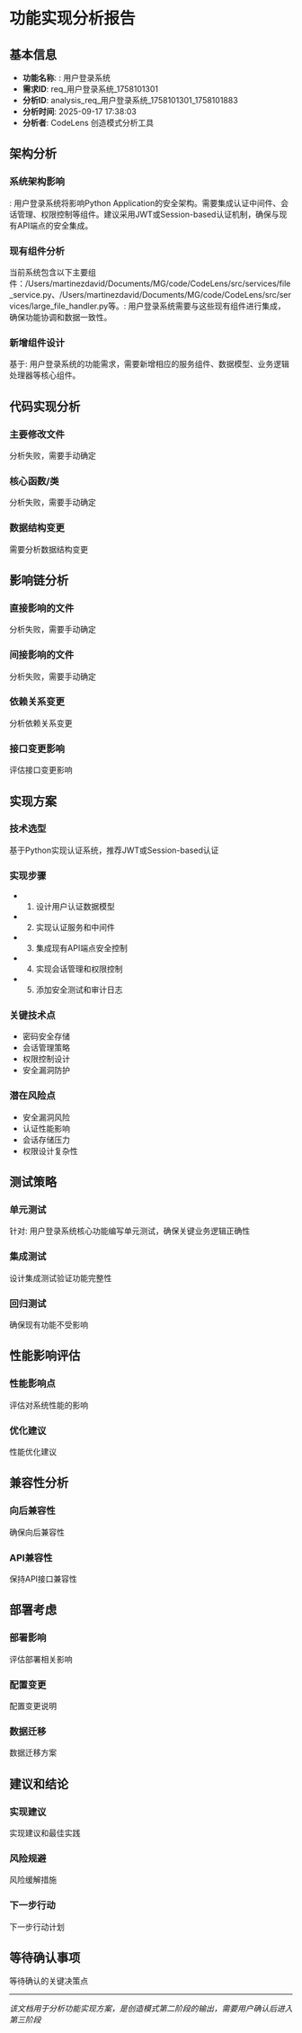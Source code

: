 # 功能实现分析报告

## 基本信息
- **功能名称**: : 用户登录系统
- **需求ID**: req_用户登录系统_1758101301
- **分析ID**: analysis_req_用户登录系统_1758101301_1758101883
- **分析时间**: 2025-09-17 17:38:03
- **分析者**: CodeLens 创造模式分析工具

## 架构分析

### 系统架构影响
: 用户登录系统将影响Python Application的安全架构。需要集成认证中间件、会话管理、权限控制等组件。建议采用JWT或Session-based认证机制，确保与现有API端点的安全集成。

### 现有组件分析
当前系统包含以下主要组件：/Users/martinezdavid/Documents/MG/code/CodeLens/src/services/file_service.py、/Users/martinezdavid/Documents/MG/code/CodeLens/src/services/large_file_handler.py等。: 用户登录系统需要与这些现有组件进行集成，确保功能协调和数据一致性。

### 新增组件设计
基于: 用户登录系统的功能需求，需要新增相应的服务组件、数据模型、业务逻辑处理器等核心组件。

## 代码实现分析

### 主要修改文件
分析失败，需要手动确定

### 核心函数/类
分析失败，需要手动确定

### 数据结构变更
需要分析数据结构变更

## 影响链分析

### 直接影响的文件
分析失败，需要手动确定

### 间接影响的文件
分析失败，需要手动确定

### 依赖关系变更
分析依赖关系变更

### 接口变更影响
评估接口变更影响

## 实现方案

### 技术选型
基于Python实现认证系统，推荐JWT或Session-based认证

### 实现步骤
- 1. 设计用户认证数据模型
- 2. 实现认证服务和中间件
- 3. 集成现有API端点安全控制
- 4. 实现会话管理和权限控制
- 5. 添加安全测试和审计日志

### 关键技术点
- 密码安全存储
- 会话管理策略
- 权限控制设计
- 安全漏洞防护

### 潜在风险点
- 安全漏洞风险
- 认证性能影响
- 会话存储压力
- 权限设计复杂性

## 测试策略

### 单元测试
针对: 用户登录系统核心功能编写单元测试，确保关键业务逻辑正确性

### 集成测试
设计集成测试验证功能完整性

### 回归测试
确保现有功能不受影响

## 性能影响评估

### 性能影响点
评估对系统性能的影响

### 优化建议
性能优化建议

## 兼容性分析

### 向后兼容性
确保向后兼容性

### API兼容性
保持API接口兼容性

## 部署考虑

### 部署影响
评估部署相关影响

### 配置变更
配置变更说明

### 数据迁移
数据迁移方案

## 建议和结论

### 实现建议
实现建议和最佳实践

### 风险规避
风险缓解措施

### 下一步行动
下一步行动计划

## 等待确认事项
等待确认的关键决策点

---
*该文档用于分析功能实现方案，是创造模式第二阶段的输出，需要用户确认后进入第三阶段*
